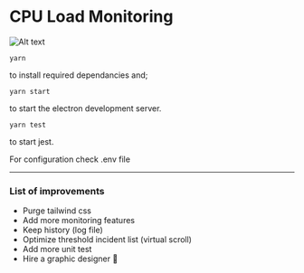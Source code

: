 # CPU Load Monitoring

![Alt text](https://media.giphy.com/media/3o6ZtdbmYmizApO5Us/giphy.gif)


`yarn`

to install required dependancies and;

`yarn start`

to start the electron development server.

`yarn test`

to start jest.

For configuration check .env file

------
### List of improvements 

* Purge tailwind css
* Add more monitoring features
* Keep history (log file)
* Optimize threshold incident list (virtual scroll)
* Add more unit test
* Hire a graphic designer 😬